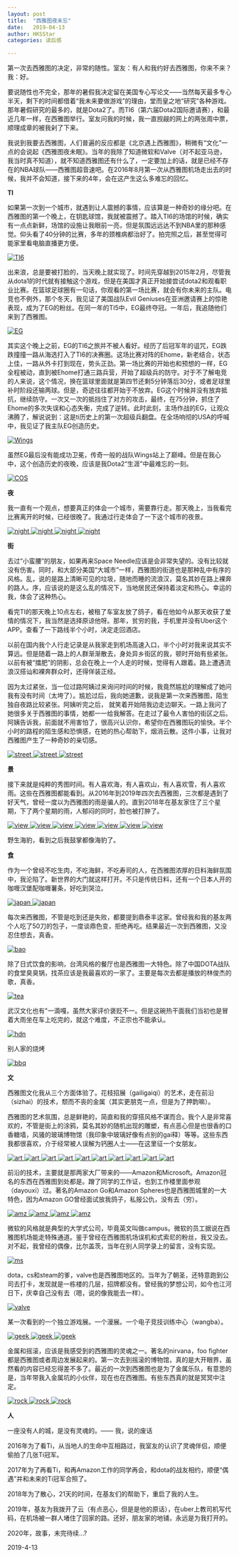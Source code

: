 ```yaml
---
layout: post
title:  "西雅图夜未忘"
date:   2019-04-13
author: HKSStar
categories: 读后感

---
```


第一次去西雅图的决定，非常的随性。室友：有人和我约好去西雅图，你来不来？我：好。

要说随性也不完全，那年的暑假我决定留在美国专心写论文——当然每天最多专心半天，剩下的时间都借着“我未来要做游戏”的理由，堂而皇之地“研究”各种游戏。那年暑假研究的最多的，就是Dota2了。而TI6（第六届Dota2国际邀请赛），和最近几年一样，在西雅图举行。室友问我的时候，我一直觊觎的网上的两张周中票，顺理成章的被我剁了下来。

我说到我要去西雅图，人们普遍的反应都是《北京遇上西雅图》，稍微有“文化”一点的会说起《西雅图夜未眠》。当年的我除了知道微软和Valve（对不起亚马逊，我当时真不知道），就不知道西雅图还有什么了，一定要加上的话，就是已经不存在的NBA球队——西雅图超音速吧。在2016年8月第一次从西雅图机场走出去的时候，我并不会知道，接下来的4年，会在这产生这么多难忘的回忆。

**TI**


如果第一次到一个城市，就遇到让人震撼的事情，应该算是一种奇妙的缘分吧。在西雅图的第一个晚上，在钥匙球馆，我就被震撼了。踏入TI6的场馆的时候，确实有一点点新鲜，场馆的设施让我眼前一亮，但是氛围远远达不到NBA里的那种感觉。仰头看了40分钟的比赛，多年的颈椎病都治好了。拍完照之后，甚至觉得可能家里看电脑直播更方便。

<a href="https://radiump.github.io/myblog/assets/images/sea/1.jpg"  data-lightbox="falcon9-large">
  <img src="https://radiump.github.io/myblog/assets/images/sea/1.jpg" title="TI6">
</a>


出来浪，总是要被打脸的，当天晚上就实现了。时间先穿越到2015年2月，尽管我从dota1的时代就有接触这个游戏，但是在美国才真正开始接尝试dota2和观看职业比赛。在篮球足球圈有一句话，你观看的第一场比赛，就会有你未来的主队。电竞也不例外，那个冬天，我见证了美国战队Evil Geniuses在亚洲邀请赛上的惊艳表现，成为了EG的粉丝。在同一年的TI5中，EG最终夺冠。一年后，我追随他们来到了西雅图。

<a href="https://radiump.github.io/myblog/assets/images/sea/2.jpg"  data-lightbox="falcon9-large">
  <img src="https://radiump.github.io/myblog/assets/images/sea/2.jpg" title="EG">
</a>


其实这个晚上之前，EG的TI6之旅并不被人看好。经历了后冠军年的诅咒，EG跌跌撞撞一路从海选打入了TI6的决赛圈。这场比赛对阵的Ehome，新老结合，状态上佳，一路从外卡打到现在，势头正劲。第一场比赛的开始也和预想的一样，EG全程被动，直到被Ehome打通三路兵营，开始了超级兵的防守。对于不了解电竞的人来说，这个情况，换在篮球里面就是第四节还剩5分钟落后30分，或者足球里补时阶段还输两球。但是，奇迹往往都开始于不放弃。EG这个时候并没有放弃抵抗，继续防守。一次又一次的抵挡住了对方的攻击，最终，在75分钟，抓住了Ehome的多次失误和心态失衡，完成了逆转。此时此刻，主场作战的EG，让观众沸腾了，解说说到：这是ti历史上的第一次超级兵翻盘。在全场响彻的USA的呼喊中，我见证了我主队EG创造历史。


<a href="https://radiump.github.io/myblog/assets/images/sea/3.jpg"  data-lightbox="falcon9-large">
  <img src="https://radiump.github.io/myblog/assets/images/sea/3.jpg" title="Wings">
</a>

虽然EG最后没有能成功卫冕，传奇一般的战队Wings站上了巅峰。但是在我心中，这个创造历史的夜晚，应该是我Dota2“生涯”中最难忘的一刻。


<a href="https://radiump.github.io/myblog/assets/images/sea/4.jpg"  data-lightbox="falcon9-large">
  <img src="https://radiump.github.io/myblog/assets/images/sea/4.jpg" title="COS">
</a>

**夜**

我一直有一个观点，想要真正的体会一个城市，需要靠行走。那天晚上，当我看完比赛离开的时候，已经很晚了。我通过行走体会了一下这个城市的夜景。


<a href="https://radiump.github.io/myblog/assets/images/sea/5.jpg"  data-lightbox="falcon9-large">
  <img src="https://radiump.github.io/myblog/assets/images/sea/5.jpg" title="night">
</a>

<a href="https://radiump.github.io/myblog/assets/images/sea/6.jpg"  data-lightbox="falcon9-large">
  <img src="https://radiump.github.io/myblog/assets/images/sea/6.jpg" title="night">
</a>

<a href="https://radiump.github.io/myblog/assets/images/sea/7.jpg"  data-lightbox="falcon9-large">
  <img src="https://radiump.github.io/myblog/assets/images/sea/7.jpg" title="night">
</a>

<a href="https://radiump.github.io/myblog/assets/images/sea/8.jpg"  data-lightbox="falcon9-large">
  <img src="https://radiump.github.io/myblog/assets/images/sea/8.jpg" title="night">
</a>

**街**

去过“小蛮腰”的朋友，如果再来Space Needle应该是会非常失望的。没有比较就没有伤害。同时，和大部分美国“大城市”一样，西雅图的街道也是那种乱中有序的风格。乱，说的是路上清晰可见的垃圾，随地而睡的流浪汉，莫名其妙在路上裸奔的路人。序，应该说的是这么乱的情况下，当地居民还保持着淡定和热心。幸运的我，体会了这种热心。

看完TI的那天晚上10点左右，被租了车室友放了鸽子，看在他如今从那天收获了爱情的情况下，我当然是选择原谅他呀。那年，贫穷的我，手机里并没有Uber这个APP。查看了一下路线半个小时，决定走回酒店。

以前在国内我个人行走记录是从我家走到机场高速入口，半个小时对我来说其实不算远。但是随着一路上的人群渐渐散去，身处异乡街区的我，顿时开始有些紧张。以前有被“擂肥”的阴影，总会在晚上一个人走的时候，觉得有人跟着。路上遭遇流浪汉搭讪和裸奔群众时，还得佯装正经。

因为太过紧张，当一位过路阿姨过来询问时间的时候，我竟然尴尬的理解成了她问我有没有时间（太垮了）。尴尬过后，我向她道歉，说我是第一次来西雅图，陌生独自夜路比较紧张。阿姨听完之后， 就笑着开始陪我边走边聊天。一路上我问了她很多关于西雅图的事情，她都一一给我解答。在走过了最令人害怕的街区之后。阿姨告诉我，前面就不用害怕了，很高兴认识你，希望你在西雅图玩的愉快。半个小时的路程的陌生感和恐惧感，在她的热心帮助下，烟消云散。这件小事，让我对西雅图产生了一种奇妙的亲切感。

<a href="https://radiump.github.io/myblog/assets/images/sea/9.jpg"  data-lightbox="falcon9-large">
  <img src="https://radiump.github.io/myblog/assets/images/sea/9.jpg" title="street">
</a>
<a href="https://radiump.github.io/myblog/assets/images/sea/10.jpg"  data-lightbox="falcon9-large">
  <img src="https://radiump.github.io/myblog/assets/images/sea/10.jpg" title="street">
</a>
<a href="https://radiump.github.io/myblog/assets/images/sea/11.jpg"  data-lightbox="falcon9-large">
  <img src="https://radiump.github.io/myblog/assets/images/sea/11.jpg" title="street">
</a>


**景**

接下来就是纯粹的秀图时间。有人喜欢海，有人喜欢山，有人喜欢雪，有人喜欢雨。这些在西雅图都能看到。从2016年到2019年四次去西雅图，三次都是遇到了好天气，曾经一度以为西雅图的雨是骗人的。直到2018年在基友家住了三个星期，下了两个星期的雨，人郁闷的同时，脸也被打肿了。

<a href="https://radiump.github.io/myblog/assets/images/sea/12.jpg"  data-lightbox="falcon9-large">
  <img src="https://radiump.github.io/myblog/assets/images/sea/12.jpg" title="view">
</a>
<a href="https://radiump.github.io/myblog/assets/images/sea/13.jpg"  data-lightbox="falcon9-large">
  <img src="https://radiump.github.io/myblog/assets/images/sea/13.jpg" title="view">
</a>
<a href="https://radiump.github.io/myblog/assets/images/sea/14.jpg"  data-lightbox="falcon9-large">
  <img src="https://radiump.github.io/myblog/assets/images/sea/14.jpg" title="view">
</a>
<a href="https://radiump.github.io/myblog/assets/images/sea/15.jpg"  data-lightbox="falcon9-large">
  <img src="https://radiump.github.io/myblog/assets/images/sea/15.jpg" title="view">
</a>
<a href="https://radiump.github.io/myblog/assets/images/sea/16.jpg"  data-lightbox="falcon9-large">
  <img src="https://radiump.github.io/myblog/assets/images/sea/16.jpg" title="view">
</a>
<a href="https://radiump.github.io/myblog/assets/images/sea/17.jpg"  data-lightbox="falcon9-large">
  <img src="https://radiump.github.io/myblog/assets/images/sea/17.jpg" title="view">
</a>
<a href="https://radiump.github.io/myblog/assets/images/sea/18.jpg"  data-lightbox="falcon9-large">
  <img src="https://radiump.github.io/myblog/assets/images/sea/18.jpg" title="view">
</a>


野生海豹，看到之后我鼓掌都像海豹了。

**食**

作为一个曾经不吃生肉，不吃海鲜，不吃寿司的人，在西雅图浓厚的日料海鲜氛围中，我沦陷了。新世界的大门就这样打开。不只是传统日料，还有一个日本人开的咖喱汉堡配咖喱薯条，好吃到哭泣。

<a href="https://radiump.github.io/myblog/assets/images/sea/19.jpg"  data-lightbox="falcon9-large">
  <img src="https://radiump.github.io/myblog/assets/images/sea/19.jpg" title="japan">
</a>
<a href="https://radiump.github.io/myblog/assets/images/sea/20.jpg"  data-lightbox="falcon9-large">
  <img src="https://radiump.github.io/myblog/assets/images/sea/20.jpg" title="japan">
</a>





每次来西雅图，不管是吃到还是失败，都要提到鼎泰丰这家。曾经我和我的基友两个人吃了50刀的包子，一度谈鼎色变，拒绝再吃。结果最近一次到西雅图，又没忍住想去，真香。


<a href="https://radiump.github.io/myblog/assets/images/sea/21.jpg"  data-lightbox="falcon9-large">
  <img src="https://radiump.github.io/myblog/assets/images/sea/21.jpg" title="bao">
</a>




除了日式饮食的影响，台湾风格的餐厅也是西雅图一大特色。除了中国DOTA战队的食堂臭臭锅，找茶应该是我最喜欢的一家了。主要是每次去都是播放的林俊杰的歌，真香。

<a href="https://radiump.github.io/myblog/assets/images/sea/22.jpg"  data-lightbox="falcon9-large">
  <img src="https://radiump.github.io/myblog/assets/images/sea/22.jpg" title="tea">
</a>




武汉文化也有"一滴嘎，虽然大家评价褒贬不一。但是这碗热干面我们当初也是冒着大雨坐在车上吃完的，就这个难度，不正宗也不能承认。

<a href="https://radiump.github.io/myblog/assets/images/sea/23.jpg"  data-lightbox="falcon9-large">
  <img src="https://radiump.github.io/myblog/assets/images/sea/23.jpg" title="hdn">
</a>



别人家的烧烤

<a href="https://radiump.github.io/myblog/assets/images/sea/24.jpg"  data-lightbox="falcon9-large">
  <img src="https://radiump.github.io/myblog/assets/images/sea/24.jpg" title="bbq">
</a>



**文**

西雅图文化我从三个方面体验了。花枝招展（gailigaiqi）的艺术，走在前沿（sizhai）的技术，颓而不丧的金属（其实更朋克一点，但是为了押韵嘛）。

西雅图的艺术氛围，总是鲜艳的，简直和我的穿搭风格不谋而合。我个人是非常喜欢的，不管是街上的涂鸦，莫名其妙的随机出现的雕塑，有点恶心但是也很香的口香糖墙，风骚的玻璃博物馆（我印象中玻璃好像有点别的gai释）等等。这些东西我都很喜欢，介于经常被人误解为钙圈人士——在这里征一个女朋友。


<a href="https://radiump.github.io/myblog/assets/images/sea/25.jpg"  data-lightbox="falcon9-large">
  <img src="https://radiump.github.io/myblog/assets/images/sea/25.jpg" title="art">
</a>
<a href="https://radiump.github.io/myblog/assets/images/sea/26.jpg"  data-lightbox="falcon9-large">
  <img src="https://radiump.github.io/myblog/assets/images/sea/26.jpg" title="art">
</a>
<a href="https://radiump.github.io/myblog/assets/images/sea/27.jpg"  data-lightbox="falcon9-large">
  <img src="https://radiump.github.io/myblog/assets/images/sea/27.jpg" title="art">
</a>
<a href="https://radiump.github.io/myblog/assets/images/sea/28.jpg"  data-lightbox="falcon9-large">
  <img src="https://radiump.github.io/myblog/assets/images/sea/28.jpg" title="art">
</a>
<a href="https://radiump.github.io/myblog/assets/images/sea/29.jpg"  data-lightbox="falcon9-large">
  <img src="https://radiump.github.io/myblog/assets/images/sea/29.jpg" title="art">
</a>
<a href="https://radiump.github.io/myblog/assets/images/sea/30.jpg"  data-lightbox="falcon9-large">
  <img src="https://radiump.github.io/myblog/assets/images/sea/30.jpg" title="art">
</a>
<a href="https://radiump.github.io/myblog/assets/images/sea/31.jpg"  data-lightbox="falcon9-large">
  <img src="https://radiump.github.io/myblog/assets/images/sea/31.jpg" title="art">
</a>
<a href="https://radiump.github.io/myblog/assets/images/sea/32.jpg"  data-lightbox="falcon9-large">
  <img src="https://radiump.github.io/myblog/assets/images/sea/32.jpg" title="art">
</a>
<a href="https://radiump.github.io/myblog/assets/images/sea/33.jpg"  data-lightbox="falcon9-large">
  <img src="https://radiump.github.io/myblog/assets/images/sea/33.jpg" title="art">
</a>
<a href="https://radiump.github.io/myblog/assets/images/sea/34.jpg"  data-lightbox="falcon9-large">
  <img src="https://radiump.github.io/myblog/assets/images/sea/34.jpg" title="art">
</a>



前沿的技术，主要就是那两家大厂带来的——Amazon和Microsoft。Amazon冠名的东西在西雅图到处都是。蹭了同学的工作证，也到工作楼里面参观（dayouxi）过。著名的Amazon Go和Amazon Spheres也是西雅图城里的一大特色，因为Amazon GO曾经面试放我鸽子，私报公仇，没有去（穷）。


<a href="https://radiump.github.io/myblog/assets/images/sea/35.jpg"  data-lightbox="falcon9-large">
  <img src="https://radiump.github.io/myblog/assets/images/sea/35.jpg" title="amz">
</a>
<a href="https://radiump.github.io/myblog/assets/images/sea/36.jpg"  data-lightbox="falcon9-large">
  <img src="https://radiump.github.io/myblog/assets/images/sea/36.jpg" title="amz">
</a>
<a href="https://radiump.github.io/myblog/assets/images/sea/37.jpg"  data-lightbox="falcon9-large">
  <img src="https://radiump.github.io/myblog/assets/images/sea/37.jpg" title="amz">
</a>
<a href="https://radiump.github.io/myblog/assets/images/sea/38.jpg"  data-lightbox="falcon9-large">
  <img src="https://radiump.github.io/myblog/assets/images/sea/38.jpg" title="amz">
</a>


微软的风格就是典型的大学式公司，毕竟英文叫做campus。微软的员工据说在西雅图机场能走特殊通道。鉴于曾经在西雅图机场误机和式索尼的粉丝，我又没去。对不起，我曾经的偶像，比尔盖茨，当年在别人同学录上的留言，没有实现。

<a href="https://radiump.github.io/myblog/assets/images/sea/39.jpg"  data-lightbox="falcon9-large">
  <img src="https://radiump.github.io/myblog/assets/images/sea/39.jpg" title="ms">
</a>


dota，cs和steam的爹，valve也是西雅图地区的。当年为了朝圣，还特意跑到公司去打卡，发现就是一栋楼的几层，招牌都没有。曾经我的梦想公司，如今也江河日下，庆幸自己没有去（嗯，说的像我能去一样）。

<a href="https://radiump.github.io/myblog/assets/images/sea/40.jpg"  data-lightbox="falcon9-large">
  <img src="https://radiump.github.io/myblog/assets/images/sea/40.jpg" title="valve">
</a>


某一次看到的一个独立游戏展。一个漫展。一个电子竞技训练中心（wangba）。

<a href="https://radiump.github.io/myblog/assets/images/sea/41.jpg"  data-lightbox="falcon9-large">
  <img src="https://radiump.github.io/myblog/assets/images/sea/41.jpg" title="geek">
</a>
<a href="https://radiump.github.io/myblog/assets/images/sea/42.png"  data-lightbox="falcon9-large">
  <img src="https://radiump.github.io/myblog/assets/images/sea/42.png" title="geek">
</a>
<a href="https://radiump.github.io/myblog/assets/images/sea/43.jpg"  data-lightbox="falcon9-large">
  <img src="https://radiump.github.io/myblog/assets/images/sea/43.jpg" title="geek">
</a>


金属和摇滚，应该是我感受到的西雅图的灵魂之一。著名的nirvana，foo fighter都是西雅图或者周边发展起来的。第一次去到摇滚的博物馆，真的是大开眼界，虽然看的内容已经忘得差不多了。最近的一次到西雅图也是为了金属乐队，有意思的是，当年带我入金属坑的小伙伴，现在也在西雅图。有些东西真的就是冥冥中注定。


<a href="https://radiump.github.io/myblog/assets/images/sea/44.jpg"  data-lightbox="falcon9-large">
  <img src="https://radiump.github.io/myblog/assets/images/sea/44.jpg" title="rock">
</a>
<a href="https://radiump.github.io/myblog/assets/images/sea/45.jpg"  data-lightbox="falcon9-large">
  <img src="https://radiump.github.io/myblog/assets/images/sea/45.jpg" title="rock">
</a>
<a href="https://radiump.github.io/myblog/assets/images/sea/46.jpg"  data-lightbox="falcon9-large">
  <img src="https://radiump.github.io/myblog/assets/images/sea/46.jpg" title="rock">
</a>



**人**

一座没有人的城，是没有灵魂的。—— 我，说的废话

2016年为了看Ti，从当地人的生命中互相路过，我室友的认识了灵魂伴侣，顺便偷拍了几张Ti冠军。

2017年为了再看Ti，和再Amazon工作的同学再会，和dota的战友相约，顺便“偶遇”并和未来的Ti冠军合照了。

2018年为了散心，21天的时间，在基友们的帮助下，重启了我的人生。

2019年，基友为我拨开了云（有点恶心，但是是他的原话），在uber上教司机写代码，在机场被一群人堵住了回家的路。还好，朋友家的地铺，永远是为我打开的。

2020年，故事，未完待续...?

2019-4-13